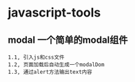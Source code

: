javascript-tools
====  

modal 一个简单的modal组件
-------  

	1.1, 引入js和css文件
	1.2, 页面加载后自动生成一个modalDom
	1.3, 通过alert方法输出text内容
